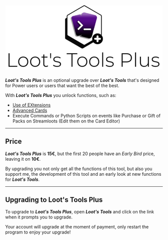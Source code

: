 # ![LootsToolsPlus](img/LTPlus.png)

***Loot's Tools Plus*** is an optional upgrade over ***Loot's Tools*** that's designed for Power users or users that want the best of the best.

With ***Loot's Tools Plus*** you unlock functions, such as:

- [Use of EXtensions](../extensions)
- [Advanced Cards](../cards/advCards)
- Execute Commands or Python Scripts on events like Purchase or Gift of Packs on Streamloots (Edit them on the Card Editor)

---

## Price

***Loot's Tools Plus*** is **15€**, but the first 20 people have an *Early Bird* price, leaving it on **10€**.

By upgrading you not only get all the functions of this tool, but also you support me, the development of this tool and an early look at new functions for ***Loot's Tools***.

---

## Upgrading to Loot's Tools Plus

To upgrade to ***Loot's Tools Plus***, open ***Loot's Tools*** and click on the link when it prompts you to upgrade.

Your account will upgrade at the moment of payment, only restart the program to enjoy your upgrade!
